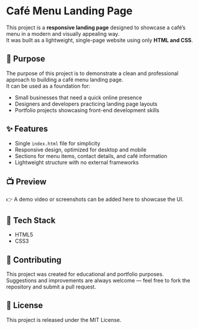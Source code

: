 # Café Menu Landing Page

This project is a **responsive landing page** designed to showcase a café’s menu in a modern and visually appealing way.  
It was built as a lightweight, single-page website using only **HTML and CSS**.

## 🎯 Purpose
The purpose of this project is to demonstrate a clean and professional approach to building a café menu landing page.  
It can be used as a foundation for:
- Small businesses that need a quick online presence  
- Designers and developers practicing landing page layouts  
- Portfolio projects showcasing front-end development skills  

## ✨ Features
- Single `index.html` file for simplicity  
- Responsive design, optimized for desktop and mobile  
- Sections for menu items, contact details, and café information  
- Lightweight structure with no external frameworks  

## 📺 Preview
👉 A demo video or screenshots can be added here to showcase the UI.

## 📌 Tech Stack
- HTML5
- CSS3

## 🤝 Contributing
This project was created for educational and portfolio purposes.
Suggestions and improvements are always welcome — feel free to fork the repository and submit a pull request.

## 📄 License
This project is released under the MIT License.
